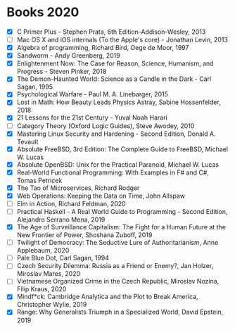 # Books 2020

- [x] C Primer Plus - Stephen Prata, 6th Edition-Addison-Wesley, 2013
- [ ] Mac OS X and iOS internals (To the Apple's core) - Jonathan Levin, 2013
- [x] Algebra of programming, Richard Bird, Oege de Moor, 1997
- [x] Sandworm - Andy Greenberg, 2019
- [x] Enlightenment Now: The Case for Reason, Science, Humanism, and Progress - Steven Pinker, 2018
- [x] The Demon-Haunted World: Science as a Candle in the Dark - Carl Sagan, 1995
- [x] Psychological Warfare -  Paul M. A. Linebarger, 2015
- [x] Lost in Math: How Beauty Leads Physics Astray, Sabine Hossenfelder, 2018
- [x] 21 Lessons for the 21st Century - Yuval Noah Harari
- [ ] Category Theory (Oxford Logic Guides), Steve Awodey, 2010
- [x] Mastering Linux Security and Hardening - Second Edition, Donald A. Tevault
- [x] Absolute FreeBSD, 3rd Edition: The Complete Guide to FreeBSD, Michael W. Lucas
- [x] Absolute OpenBSD: Unix for the Practical Paranoid, Michael W. Lucas
- [x] Real-World Functional Programming: With Examples in F# and C#, Tomas Petricek
- [x] The Tao of Microservices, Richard Rodger
- [x] Web Operations: Keeping the Data on Time, John Allspaw
- [ ] Elm in Action, Richard Feldman, 2020
- [ ] Practical Haskell - A Real World Guide to Programming - Second Edition, Alejandro Serrano Mena, 2019
- [x] The Age of Surveillance Capitalism: The Fight for a Human Future at the New Frontier of Power, Shoshana Zuboff, 2019
- [ ] Twilight of Democracy: The Seductive Lure of Authoritarianism, Anne Applebaum, 2020
- [ ] Pale Blue Dot, Carl Sagan, 1994
- [ ] Czech Security Dilemma: Russia as a Friend or Enemy?, Jan Holzer, Miroslav Mares, 2020
- [ ] Vietnamese Organized Crime in the Czech Republic, Miroslav Nozina, Filip Kraus, 2020
- [x] Mindf*ck: Cambridge Analytica and the Plot to Break America, Christopher Wylie, 2019
- [x] Range: Why Generalists Triumph in a Specialized World, David Epstein, 2019
